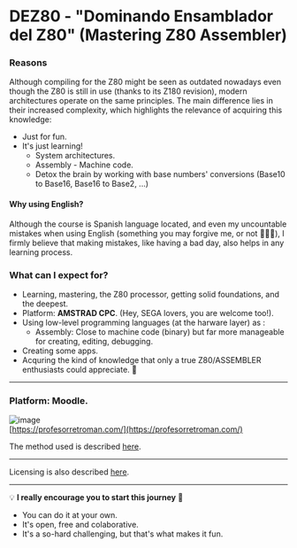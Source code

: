 # DEZ80 - "Dominando Ensamblador del Z80" (Mastering Z80 Assembler)

### Reasons
Although compiling for the Z80 might be seen as outdated nowadays even though the Z80 is still in use (thanks to its Z180 revision), modern architectures operate on the same principles. The main difference lies in their increased complexity, which highlights the relevance of acquiring this knowledge:

* Just for fun.
* It's just learning!
  - System architectures.
  - Assembly - Machine code.
  - Detox the brain by working with base numbers' conversions (Base10 to Base16, Base16 to Base2, ...)

#### Why using English?
Although the course is Spanish language located, and even my uncountable mistakes when using English (something you may forgive me, or not 🙈🙈🙈), I firmly believe that making mistakes, like having a bad day, also helps in any learning process.

### What can I expect for?

* Learning, mastering, the Z80 processor, getting solid foundations, and the deepest.  
* Platform: **AMSTRAD CPC**. (Hey, SEGA lovers, you are welcome too!). 
* Using low-level programming languages (at the harware layer) as :   
  * Assembly: Close to machine code (binary) but far more manageable for creating, editing, debugging.
* Creating some apps.  
* Acquring the kind of knowledge that only a true Z80/ASSEMBLER enthusiasts could appreciate. 🤪 

***

### Platform:  Moodle.
![image](https://github.com/user-attachments/assets/1b473457-506d-4f15-8a7b-6b7beee17cf6)  
[https://profesorretroman.com/](https://profesorretroman.com/)  

The method used is described [here](https://github.com/alexandrglm/elearning_tools/blob/3d4ba4908de716be88ab821fd9d666810ef3815a/z80asmmooc/contents/Course/MODULE_0%3AIntroduction/T00_Introduction_to_Z80_Assembly.md).  

***

Licensing is also described [here](https://github.com/alexandrglm/elearning_tools/blob/3d4ba4908de716be88ab821fd9d666810ef3815a/z80asmmooc/LICENSE).  

***

💡 **I really encourage you to start this journey** 🌟  
  * You can do it at your own.  
  * It's open, free and colaborative.  
  * It's a so-hard challenging, but that's what makes it fun.

